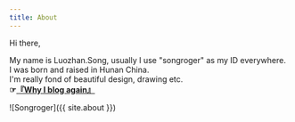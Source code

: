 ```yaml
---
title: About
---
```


Hi there,   

My name is Luozhan.Song, usually I use "songroger" as my ID everywhere.  
I was born and raised in Hunan China.   
I'm really fond of beautiful design, drawing etc.  
**☞[『Why I blog again』](/blog-again/)**

![Songroger]({{ site.about }})

